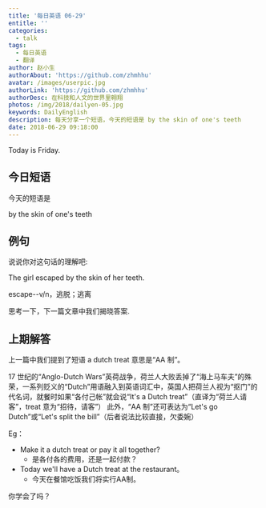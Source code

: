 ```yaml
---
title: '每日英语 06-29'
entitle: ''
categories:
  - talk
tags:
  - 每日英语
  - 翻译
author: 赵小生
authorAbout: 'https://github.com/zhmhhu'
avatar: /images/userpic.jpg
authorLink: 'https://github.com/zhmhhu'
authorDesc: 在科技和人文的世界里翱翔
photos: /img/2018/dailyen-05.jpg
keywords: DailyEnglish
description: 每天分享一个短语，今天的短语是 by the skin of one's teeth
date: 2018-06-29 09:18:00
---
```


Today is Friday.

## 今日短语

今天的短语是

by the skin of one's teeth

## 例句

说说你对这句话的理解吧:

The girl escaped by the skin of her teeth.

escape--v/n，逃脱；逃离

思考一下，下一篇文章中我们揭晓答案.

## 上期解答

上一篇中我们提到了短语 a dutch treat 意思是“AA 制”。
 
17 世纪的“Anglo-Dutch Wars”英荷战争，荷兰人大败丢掉了“海上马车夫”的殊荣，一系列贬义的“Dutch”用语融入到英语词汇中，英国人把荷兰人视为“抠门”的代名词，就餐时如果“各付己帐”就会说“It's a Dutch treat”（直译为“荷兰人请客”，treat 意为“招待，请客”）
此外，“AA 制”还可表达为“Let's go Dutch”或“Let's split the bill”（后者说法比较直接，欠委婉）

Eg：
-  Make it a dutch treat or pay it all together?
   -  是各付各的费用，还是一起付款？
-  Today we'll have a Dutch treat at the restaurant。 
   -  今天在餐馆吃饭我们将实行AA制。

你学会了吗？
